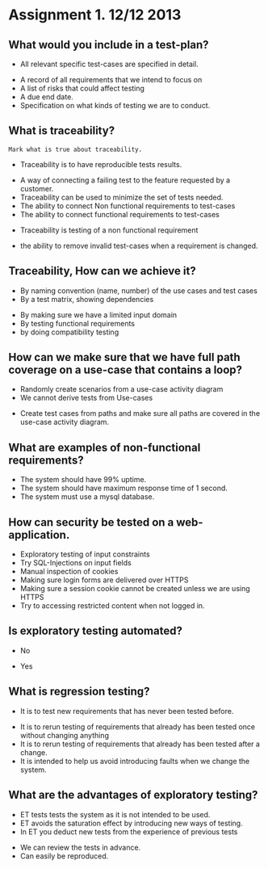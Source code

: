 # Assignment 1. 12/12 2013 

## What would you include in a test-plan?
 - All relevant specific test-cases are specified in detail.
 + A record of all requirements that we intend to focus on
 + A list of risks that could affect testing
 + A due end date.
 + Specification on what kinds of testing we are to conduct.

## What is traceability?
	Mark what is true about traceability.
- Traceability is to have reproducible tests results.
+ A way of connecting a failing test to the feature requested by a customer.
+ Traceability can be used to minimize the set of tests needed.
+ The ability to connect Non functional requirements to test-cases
+ The ability to connect functional requirements to test-cases
- Traceability is testing of a non functional requirement
+ the ability to remove invalid test-cases when a requirement is changed.

## Traceability, How can we achieve it?
+ By naming convention (name, number) of the use cases and test cases
+ By a test matrix, showing dependencies
- By making sure we have a limited input domain
- By testing functional requirements
- by doing compatibility testing

## How can we make sure that we have full path coverage on a use-case that contains a loop?
- Randomly create scenarios from a use-case activity diagram
- We cannot derive tests from Use-cases
+ Create test cases from paths and make sure all paths are covered in the use-case activity diagram.

## What are examples of non-functional requirements?
+ The system should have 99% uptime.
+ The system should have maximum response time of 1 second.
+ The system must use a mysql database.

## How can security be tested on a web-application.
+ Exploratory testing of input constraints
+ Try SQL-Injections on input fields
+ Manual inspection of cookies 
+ Making sure login forms are delivered over HTTPS
+ Making sure a session cookie cannot be created unless we are using HTTPS
+ Try to accessing restricted content when not logged in.

## Is exploratory testing automated?
 + No
 - Yes

## What is regression testing?
- It is to test new requirements that has never been tested before.
+ It is to rerun testing of requirements that already has been tested once without changing anything
+ It is to rerun testing of requirements that already has been tested after a change.
+ It is intended to help us avoid introducing faults when we change the system.

## What are the advantages of exploratory testing?
+ ET tests tests the system as it is not intended to be used.
+ ET avoids the saturation effect by introducing new ways of testing.
+ In ET you deduct new tests from the experience of previous tests
- We can review the tests in advance.
- Can easily be reproduced.
